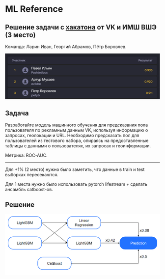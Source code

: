 # ML Reference

## Решение задачи с [хакатона](https://miem.hse.ru/imsit/summer_school) от VK и ИМШ ВШЭ (3 место)

Команда: Ларин Иван, Георгий Абрамов, Пётр Боровлев.

![leaderboard](images/leaderboard.png)

## Задача

Разработайте модель машинного обучения для предсказания пола пользователя по рекламным данным VK, используя информацию о запросах, геолокации и URL. Необходимо предсказать пол для пользователей из тестового набора, опираясь на предоставленные таблицы с данными о пользователях, их запросах и геоинформации.

Метрика: ROC-AUC.

---

Для +1% (2 место) нужно было заметить, что данные в train и test выборках пересекаются.

Для 1 места нужно было использовать pytorch lifestream + сделать ансамбль catboost-ов.

## Решение

![solution](images/solution.png)
